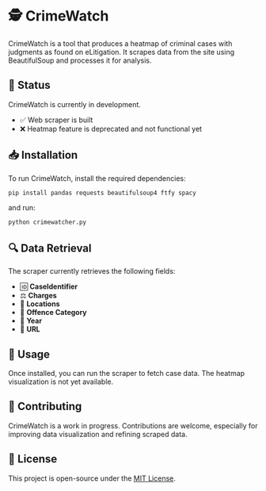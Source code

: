 # 🕵️ CrimeWatch

CrimeWatch is a tool that produces a heatmap of criminal cases with judgments as found on eLitigation. It scrapes data from the site using BeautifulSoup and processes it for analysis.

## 🚧 Status

CrimeWatch is currently in development.
- ✅ Web scraper is built
- ❌ Heatmap feature is deprecated and not functional yet

## 📥 Installation

To run CrimeWatch, install the required dependencies:

```bash
pip install pandas requests beautifulsoup4 ftfy spacy
```

and run:
```bash
python crimewatcher.py
```

## 🔍 Data Retrieval

The scraper currently retrieves the following fields:
- 🆔 **CaseIdentifier**
- ⚖️ **Charges**
- 📍 **Locations**
- 🔑 **Offence Category**
- 📅 **Year**
- 🔗 **URL**

## 🚀 Usage

Once installed, you can run the scraper to fetch case data. The heatmap visualization is not yet available.

## 🤝 Contributing

CrimeWatch is a work in progress. Contributions are welcome, especially for improving data visualization and refining scraped data.

## 📜 License

This project is open-source under the [MIT License](LICENSE).
